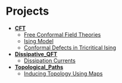 <!-- generated by markdown-notes-tree -->

# Projects

<!-- optional markdown-notes-tree directory description starts here -->

<!-- optional markdown-notes-tree directory description ends here -->

- [**CFT**](CFT)
    - [Free Conformal Field Theories](CFT/Free_Fields.md)
    - [Ising Model](CFT/Ising_Model.md)
    - [Conformal Defects in Tricritical Ising](CFT/Tricritical_Ising.md)
- [**Dissipative_QFT**](Dissipative_QFT)
    - [Dissipation Currents](Dissipative_QFT/Dissipation_Currents.md)
- [**Topological_Paths**](Topological_Paths)
    - [Inducing Topology Using Maps](Topological_Paths/Inducing_Topology.md)
